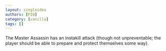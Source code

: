 ```yaml
---
layout: singleidea
authors: [FIQ]
category: [vanilla]
tags: []
---
```

The Master Assassin has an instakill attack (though not unpreventable; the player should be able to prepare and protect themselves some way).
